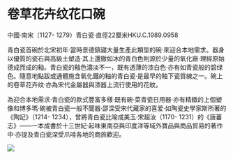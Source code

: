# 卷草花卉纹花口碗  

中國·南宋（1127- 1279）青白瓷·直徑22厘米HKU.C.1989.0958  

青白瓷首碗於北宋初年·當時景德鎮寢大量生產此類型的碗·來迎合本地需求。器身以優質的瓷石與高級土塑造·其上還徹如冰的青白色則源於少量的氧化廠·理經原始德成而成的釉。青白瓷的釉色濃淡不一，既有透薄的漆白色·亦有如青瓷般的碧绿色。隨意地點跋或通體施含氧化鐵的釉的青白瓷·是最早的釉下瓷質線之一。碗上的卷草花卉纹·亦為宋代金屬器與漆器上流行使用的花紋。  

為迎合本地需求·青白瓷的款式豐富多樣·既有碗·菜青瓷日用器·亦有精緻的上個塑像和博多瑪·碗被青白瓷一般不聞器·邵深受宋代藏家的喜爱·如陶瓷史學家斯所著的《陶記》（1214- 1234），曾將青白瓷比喻成美玉·宋超汝（1170- 1231）的《唐蕃志》——一本成書於十三世紀·起味東南亞與印度洋等域外寶品與商品貿易的著作中·亦提及青白瓷深受爪哇各地的商旅歡迎。

![](https://cdn-mineru.openxlab.org.cn/result/2025-07-27/26ec8c02-599c-4b79-9876-e092d6287e02/63d779e29c0f9c6713a8ec58642f92b4266d911a2d8764ee01630ad1cf9ffe27.jpg)  